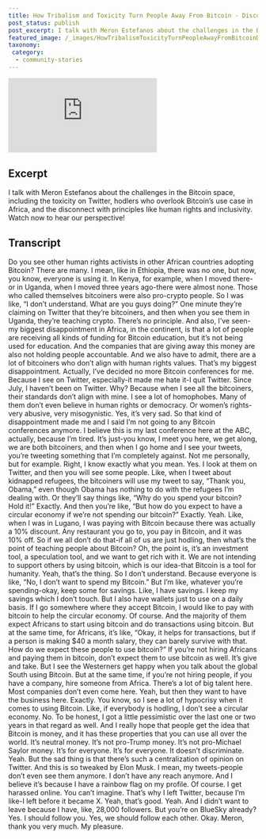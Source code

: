 ```yaml
---
title: How Tribalism and Toxicity Turn People Away From Bitcoin - Discussion with Meron Estefanos
post_status: publish
post_excerpt: I talk with Meron Estefanos about the challenges in the Bitcoin space.
featured_image: /_images/HowTribalismToxicityTurnPeopleAwayFromBitcoinDiscussionwithMeronEstefanos.jpg
taxonomy:
 category:
  - community-stories
---
```


<iframe src="https://player.vimeo.com/video/1059227276?badge=0&amp;autopause=0&amp;player_id=0&amp;app_id=58479" frameborder="0" allow="autoplay; fullscreen; picture-in-picture; clipboard-write; encrypted-media" title="How Tribalism And Toxicity Turn People Away From Bitcoin - Discussion with Meron Estefanos"></iframe>

<div style="margin-bottom:30px;"></div>

## Excerpt

I talk with Meron Estefanos about the challenges in the Bitcoin space, including the toxicity on Twitter, hodlers who overlook Bitcoin’s use case in Africa, and the disconnect with principles like human rights and inclusivity. Watch now to hear our perspective!

## Transcript

Do you see other human rights activists in other African countries adopting Bitcoin? There are many. I mean, like in Ethiopia, there was no one, but now, you know, everyone is using it. In Kenya, for example, when I moved there-or in Uganda, when I moved three years ago-there were almost none. Those who called themselves bitcoiners were also pro-crypto people. So I was like, “I don’t understand. What are you guys doing?” One minute they’re claiming on Twitter that they’re bitcoiners, and then when you see them in Uganda, they’re teaching crypto. There’s no principle. And also, I’ve seen-my biggest disappointment in Africa, in the continent, is that a lot of people are receiving all kinds of funding for Bitcoin education, but it’s not being used for education. And the companies that are giving away this money are also not holding people accountable. And we also have to admit, there are a lot of bitcoiners who don’t align with human rights values. That’s my biggest disappointment. Actually, I’ve decided no more Bitcoin conferences for me. Because I see on Twitter, especially-it made me hate it-I quit Twitter. Since July, I haven’t been on Twitter. Why? Because when I see all the bitcoiners, their standards don’t align with mine. I see a lot of homophobes. Many of them don’t even believe in human rights or democracy. Or women’s rights-very abusive, very misogynistic. Yes, it’s very sad. So that kind of disappointment made me and I said I’m not going to any Bitcoin conferences anymore. I believe this is my last conference here at the ABC, actually, because I’m tired. It’s just-you know, I meet you here, we get along, we are both bitcoiners, and then when I go home and I see your tweets, you’re tweeting something that I’m completely against. Not me personally, but for example. Right, I know exactly what you mean. Yes. I look at them on Twitter, and then you will see some people. Like, when I tweet about kidnapped refugees, the bitcoiners will use my tweet to say, “Thank you, Obama,” even though Obama has nothing to do with the refugees I’m dealing with. Or they’ll say things like, “Why do you spend your bitcoin? Hold it!” Exactly. And then you’re like, “But how do you expect to have a circular economy if we’re not spending our bitcoin?” Exactly. Yeah. Like, when I was in Lugano, I was paying with Bitcoin because there was actually a 10% discount. Any restaurant you go to, you pay in Bitcoin, and it was 10% off. So if we all don’t do that-if all of us are just hodling, then what’s the point of teaching people about Bitcoin? Oh, the point is, it’s an investment tool, a speculation tool, and we want to get rich with it. We are not intending to support others by using bitcoin, which is our idea-that Bitcoin is a tool for humanity. Yeah, that’s the thing. So I don’t understand. Because everyone is like, “No, I don’t want to spend my Bitcoin.” But I’m like, whatever you’re spending-okay, keep some for savings. Like, I have savings. I keep my savings which I don’t touch. But I also have wallets just to use on a daily basis. If I go somewhere where they accept Bitcoin, I would like to pay with bitcoin to help the circular economy. Of course. And the majority of them expect Africans to start using bitcoin and do transactions using bitcoin. But at the same time, for Africans, it’s like, “Okay, it helps for transactions, but if a person is making $40 a month salary, they can barely survive with that. How do we expect these people to use bitcoin?” If you’re not hiring Africans and paying them in bitcoin, don’t expect them to use bitcoin as well. It’s give and take. But I see the Westerners get happy when you talk about the global South using Bitcoin. But at the same time, if you’re not hiring people, if you have a company, hire someone from Africa. There’s a lot of big talent here. Most companies don’t even come here. Yeah, but then they want to have the business here. Exactly. You know, so I see a lot of hypocrisy when it comes to using Bitcoin. Like, if everybody is hodling, I don’t see a circular economy. No. To be honest, I got a little pessimistic over the last one or two years in that regard as well. And I really hope that people get the idea that Bitcoin is money, and it has these properties that you can use all over the world. It’s neutral money. It’s not pro-Trump money. It’s not pro-Michael Saylor money. It’s for everyone. It’s for everyone. It doesn’t discriminate. Yeah. But the sad thing is that there’s such a centralization of opinion on Twitter. And this is so tweaked by Elon Musk. I mean, my tweets-people don’t even see them anymore. I don’t have any reach anymore. And I believe it’s because I have a rainbow flag on my profile. Of course. I get harassed online. You can’t imagine. That’s why I left Twitter, because I’m like-I left before it became X. Yeah, that’s good. Yeah. And I didn’t want to leave because I have, like, 28,000 followers. But you’re on BlueSky already? Yes. I should follow you. Yes, we should follow each other. Okay. Meron, thank you very much. My pleasure. 